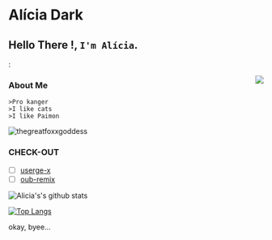 # Alícia Dark
## Hello There !, `I'm Alícia`.  
:


<img align=right src='https://telegra.ph/file/8099358036735660b0c27.mp4'/>


### About Me 
```
>Pro kanger
>I like cats
>I like Paimon
```


<img src="https://komarev.com/ghpvc/?username=thegreatfoxxgoddess" alt="thegreatfoxxgoddess" />

### CHECK-OUT

- [ ] [userge-x](https://github.com/code-rgb/Userge-X)
- [ ] [oub-remix](https://github.com/sahyam2019/oub-remix)

![Alicia's's github stats](https://github-readme-stats.vercel.app/api?username=thegreatfoxxgoddess&show_icons=true&theme=radical)

[![Top Langs](https://github-readme-stats.vercel.app/api/top-langs/?username=thegreatfoxxgoddess&hide=dockerfile&theme=dark)](https://github.com/thegreatfoxxgoddess)


okay, byee...
